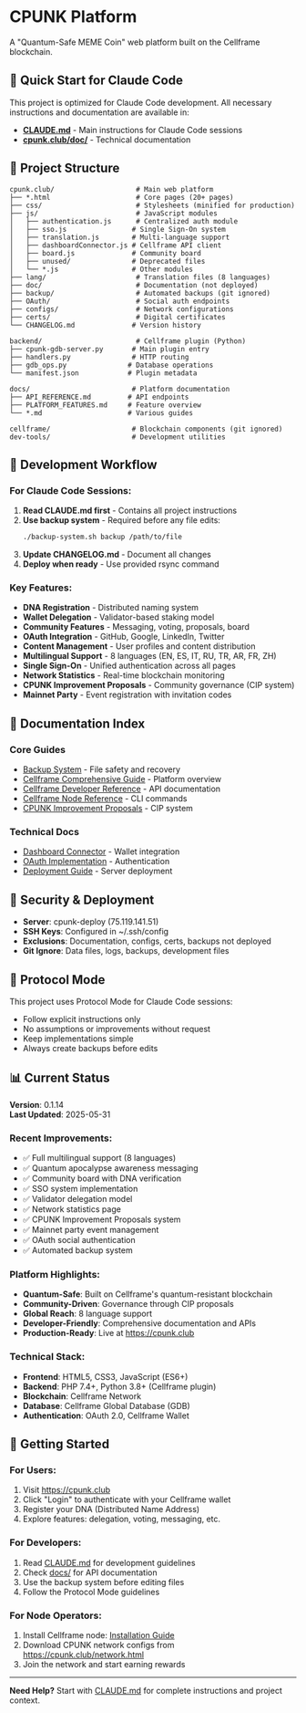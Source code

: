 # CPUNK Platform

A "Quantum-Safe MEME Coin" web platform built on the Cellframe blockchain.

## 🚀 Quick Start for Claude Code

This project is optimized for Claude Code development. All necessary instructions and documentation are available in:

- **[CLAUDE.md](CLAUDE.md)** - Main instructions for Claude Code sessions
- **[cpunk.club/doc/](cpunk.club/doc/)** - Technical documentation

## 📁 Project Structure

```
cpunk.club/                    # Main web platform
├── *.html                     # Core pages (20+ pages)
├── css/                       # Stylesheets (minified for production)
├── js/                        # JavaScript modules
│   ├── authentication.js      # Centralized auth module
│   ├── sso.js                # Single Sign-On system
│   ├── translation.js        # Multi-language support
│   ├── dashboardConnector.js # Cellframe API client
│   ├── board.js              # Community board
│   ├── unused/               # Deprecated files
│   └── *.js                  # Other modules
├── lang/                      # Translation files (8 languages)
├── doc/                       # Documentation (not deployed)
├── backup/                    # Automated backups (git ignored)
├── OAuth/                     # Social auth endpoints
├── configs/                   # Network configurations
├── certs/                     # Digital certificates
└── CHANGELOG.md              # Version history

backend/                       # Cellframe plugin (Python)
├── cpunk-gdb-server.py       # Main plugin entry
├── handlers.py               # HTTP routing
├── gdb_ops.py               # Database operations
└── manifest.json            # Plugin metadata

docs/                         # Platform documentation
├── API_REFERENCE.md         # API endpoints
├── PLATFORM_FEATURES.md     # Feature overview
└── *.md                     # Various guides

cellframe/                    # Blockchain components (git ignored)
dev-tools/                    # Development utilities
```

## 🔧 Development Workflow

### For Claude Code Sessions:

1. **Read CLAUDE.md first** - Contains all project instructions
2. **Use backup system** - Required before any file edits:
   ```bash
   ./backup-system.sh backup /path/to/file
   ```
3. **Update CHANGELOG.md** - Document all changes
4. **Deploy when ready** - Use provided rsync command

### Key Features:

- **DNA Registration** - Distributed naming system
- **Wallet Delegation** - Validator-based staking model
- **Community Features** - Messaging, voting, proposals, board
- **OAuth Integration** - GitHub, Google, LinkedIn, Twitter
- **Content Management** - User profiles and content distribution
- **Multilingual Support** - 8 languages (EN, ES, IT, RU, TR, AR, FR, ZH)
- **Single Sign-On** - Unified authentication across all pages
- **Network Statistics** - Real-time blockchain monitoring
- **CPUNK Improvement Proposals** - Community governance (CIP system)
- **Mainnet Party** - Event registration with invitation codes

## 📖 Documentation Index

### Core Guides
- [Backup System](cpunk.club/doc/backup-system.md) - File safety and recovery
- [Cellframe Comprehensive Guide](cpunk.club/doc/cellframe-comprehensive-guide.md) - Platform overview
- [Cellframe Developer Reference](cpunk.club/doc/cellframe-developer-reference.md) - API documentation
- [Cellframe Node Reference](cpunk.club/doc/cellframe-node-reference.md) - CLI commands
- [CPUNK Improvement Proposals](cpunk.club/doc/cpunk-improvement-proposals-guide.md) - CIP system

### Technical Docs
- [Dashboard Connector](cpunk.club/doc/dashboardConnector.md) - Wallet integration
- [OAuth Implementation](cpunk.club/doc/oauth_implementation_guide.md) - Authentication
- [Deployment Guide](cpunk.club/doc/deployment-guide.md) - Server deployment

## 🔐 Security & Deployment

- **Server**: cpunk-deploy (75.119.141.51)
- **SSH Keys**: Configured in ~/.ssh/config
- **Exclusions**: Documentation, configs, certs, backups not deployed
- **Git Ignore**: Data files, logs, backups, development files

## 📝 Protocol Mode

This project uses Protocol Mode for Claude Code sessions:
- Follow explicit instructions only
- No assumptions or improvements without request
- Keep implementations simple
- Always create backups before edits

## 📊 Current Status

**Version**: 0.1.14  
**Last Updated**: 2025-05-31

### Recent Improvements:
- ✅ Full multilingual support (8 languages)
- ✅ Quantum apocalypse awareness messaging
- ✅ Community board with DNA verification
- ✅ SSO system implementation
- ✅ Validator delegation model
- ✅ Network statistics page
- ✅ CPUNK Improvement Proposals system
- ✅ Mainnet party event management
- ✅ OAuth social authentication
- ✅ Automated backup system

### Platform Highlights:
- **Quantum-Safe**: Built on Cellframe's quantum-resistant blockchain
- **Community-Driven**: Governance through CIP proposals
- **Global Reach**: 8 language support
- **Developer-Friendly**: Comprehensive documentation and APIs
- **Production-Ready**: Live at https://cpunk.club

### Technical Stack:
- **Frontend**: HTML5, CSS3, JavaScript (ES6+)
- **Backend**: PHP 7.4+, Python 3.8+ (Cellframe plugin)
- **Blockchain**: Cellframe Network
- **Database**: Cellframe Global Database (GDB)
- **Authentication**: OAuth 2.0, Cellframe Wallet

## 🚀 Getting Started

### For Users:
1. Visit https://cpunk.club
2. Click "Login" to authenticate with your Cellframe wallet
3. Register your DNA (Distributed Name Address)
4. Explore features: delegation, voting, messaging, etc.

### For Developers:
1. Read [CLAUDE.md](CLAUDE.md) for development guidelines
2. Check [docs/](docs/) for API documentation
3. Use the backup system before editing files
4. Follow the Protocol Mode guidelines

### For Node Operators:
1. Install Cellframe node: [Installation Guide](cpunk.club/doc/cellframe-node-setup-guide.md)
2. Download CPUNK network configs from https://cpunk.club/network.html
3. Join the network and start earning rewards

---

**Need Help?** Start with [CLAUDE.md](CLAUDE.md) for complete instructions and project context.